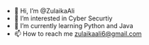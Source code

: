 - 👋 Hi, I’m @ZulaikaAli
- 👀 I’m interested in Cyber Securtiy
- 🌱 I’m currently learning Python and Java
- 📫 How to reach me zulaikaali6@gmail.com

<!---
ZulaikaAli/ZulaikaAli is a ✨ special ✨ repository because its `README.md` (this file) appears on your GitHub profile.
You can click the Preview link to take a look at your changes.
--->
